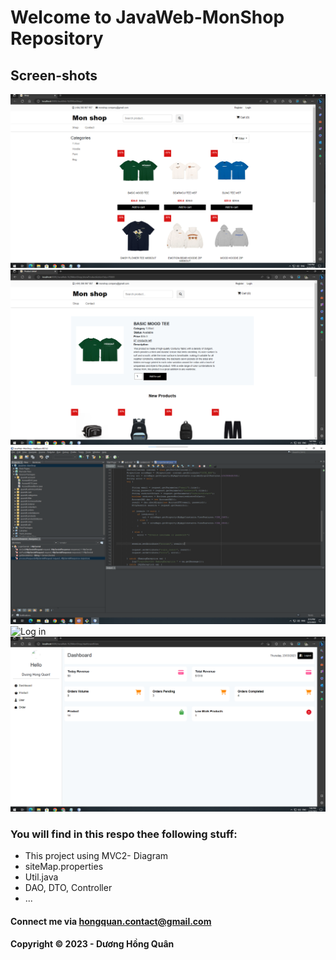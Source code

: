 # Welcome to JavaWeb-MonShop Repository

## Screen-shots

![Home Page](https://github.com/duong-hong-quan/JavaWeb-MonShop/blob/main/screenshot/homepage.png)
![Product Detail](https://github.com/duong-hong-quan/JavaWeb-MonShop/blob/main/screenshot/detail.png)
![Code demo](https://github.com/duong-hong-quan/JavaWeb-MonShop/blob/main/screenshot/code.png)
![Log in](https://github.com/duong-hong-quan/JavaWeb-MonShop/blob/main/screenshot/login.png)
![Admin Page](https://github.com/duong-hong-quan/JavaWeb-MonShop/blob/main/screenshot/admin.png)

### You will find in this respo thee following stuff:

* This project using MVC2- Diagram
* siteMap.properties
* Util.java
* DAO, DTO, Controller
* ...

#### Connect me via hongquan.contact@gmail.com

#### Copyright &#169; 2023 - Dương Hồng Quân